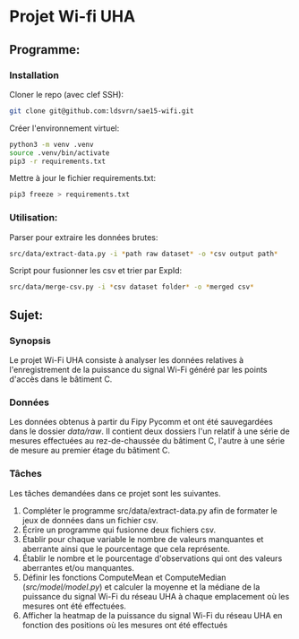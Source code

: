 # Projet Wi-fi UHA

## Programme:

### Installation
Cloner le repo (avec clef SSH):
```bash
git clone git@github.com:ldsvrn/sae15-wifi.git
```

Créer l'environnement virtuel:
```bash
python3 -m venv .venv
source .venv/bin/activate
pip3 -r requirements.txt
```

Mettre à jour le fichier requirements.txt:
```bash
pip3 freeze > requirements.txt
```

### Utilisation:
Parser pour extraire les données brutes:
```bash
src/data/extract-data.py -i *path raw dataset* -o *csv output path*
```

Script pour fusionner les csv et trier par ExpId:
```bash
src/data/merge-csv.py -i *csv dataset folder* -o *merged csv*
```

## Sujet:

### Synopsis
Le projet Wi-Fi UHA consiste à analyser les données relatives à l'enregistrement de la puissance du signal Wi-Fi généré par les points d'accès dans le bâtiment C. 

### Données
Les données obtenus à partir du Fipy Pycomm et ont été sauvegardées dans le dossier *data/raw*. Il contient deux dossiers l'un relatif à une série de mesures effectuées au rez-de-chaussée du bâtiment C, l'autre à une série de mesure au premier étage du bâtiment C. 

### Tâches
Les tâches demandées dans ce projet sont les suivantes.

1. Compléter le programme src/data/extract-data.py afin de formater le jeux de données dans un fichier csv.
2. Écrire un programme qui fusionne deux fichiers csv.
3. Établir pour chaque variable le nombre de valeurs manquantes et aberrante ainsi que le pourcentage que cela représente.
4. Établir le nombre et le pourcentage d'observations qui ont des valeurs aberrantes et/ou manquantes.
5. Définir les fonctions ComputeMean et ComputeMedian (*src/model/model.py*) et calculer la moyenne et la médiane de la puissance du signal Wi-Fi du réseau UHA à chaque emplacement où les mesures ont été effectuées.
6. Afficher la heatmap de la puissance du signal Wi-Fi du réseau UHA en fonction des positions où les mesures ont été effectués



